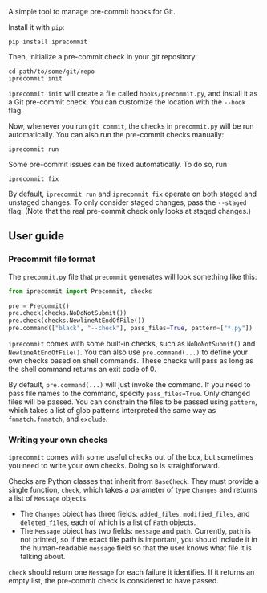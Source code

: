 A simple tool to manage pre-commit hooks for Git.

Install it with `pip`:

```shell
pip install iprecommit
```

Then, initialize a pre-commit check in your git repository:

```shell
cd path/to/some/git/repo
iprecommit init
```

`iprecommit init` will create a file called `hooks/precommit.py`, and install it as a Git pre-commit check. You can customize the location with the `--hook` flag.

Now, whenever you run `git commit`, the checks in `precommit.py` will be run automatically. You can also run the pre-commit checks manually:

```shell
iprecommit run
```

Some pre-commit issues can be fixed automatically. To do so, run

```shell
iprecommit fix
```

By default, `iprecommit run` and `iprecommit fix` operate on both staged and unstaged changes. To only consider staged changes, pass the `--staged` flag. (Note that the real pre-commit check only looks at staged changes.)


## User guide
### Precommit file format
The `precommit.py` file that `precommit` generates will look something like this:

```python
from iprecommit import Precommit, checks

pre = Precommit()
pre.check(checks.NoDoNotSubmit())
pre.check(checks.NewlineAtEndOfFile())
pre.command(["black", "--check"], pass_files=True, pattern=["*.py"])
```

`iprecommit` comes with some built-in checks, such as `NoDoNotSubmit()` and `NewlineAtEndOfFile()`. You can also use `pre.command(...)` to define your own checks based on shell commands. These checks will pass as long as the shell command returns an exit code of 0.

By default, `pre.command(...)` will just invoke the command. If you need to pass file names to the command, specify `pass_files=True`. Only changed files will be passed. You can constrain the files to be passed using `pattern`, which takes a list of glob patterns interpreted the same way as `fnmatch.fnmatch`, and `exclude`.

### Writing your own checks
`iprecommit` comes with some useful checks out of the box, but sometimes you need to write your own checks. Doing so is straightforward.

Checks are Python classes that inherit from `BaseCheck`. They must provide a single function, `check`, which takes a parameter of type `Changes` and returns a list of `Message` objects.

- The `Changes` object has three fields: `added_files`, `modified_files`, and `deleted_files`, each of which is a list of `Path` objects.
- The `Message` object has two fields: `message` and `path`. Currently, `path` is not printed, so if the exact file path is important, you should include it in the human-readable `message` field so that the user knows what file it is talking about.

`check` should return one `Message` for each failure it identifies. If it returns an empty list, the pre-commit check is considered to have passed.
